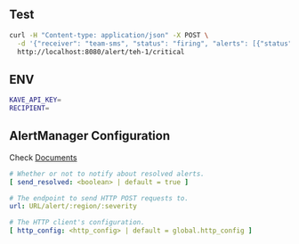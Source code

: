 ## Test 
```bash
curl -H "Content-type: application/json" -X POST \
  -d '{"receiver": "team-sms", "status": "firing", "alerts": [{"status": "firing", "labels": {"alertname": "test-123"} }], "commonLabels": {"key": "value"}}' \
  http://localhost:8080/alert/teh-1/critical
```

## ENV 
```bash
KAVE_API_KEY=
RECIPIENT=
```

## AlertManager Configuration
Check [Documents](https://prometheus.io/docs/alerting/configuration/#webhook_config)
```yaml
# Whether or not to notify about resolved alerts.
[ send_resolved: <boolean> | default = true ]

# The endpoint to send HTTP POST requests to.
url: URL/alert/:region/:severity

# The HTTP client's configuration.
[ http_config: <http_config> | default = global.http_config ]
```